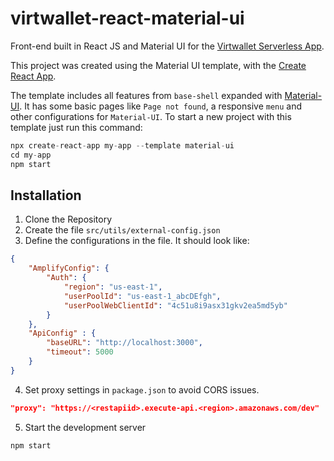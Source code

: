 # virtwallet-react-material-ui

Front-end built in React JS and Material UI for the [Virtwallet Serverless App](https://github.com/silvamb/virtwallet-serverless).

This project was created using the Material UI template, with the  [Create React App](https://reactjs.org/docs/create-a-new-react-app.html).

The template includes all features from `base-shell` expanded with [Material-UI](https://material-ui.com). It has some basic pages like `Page not found`, a responsive `menu` and other configurations for `Material-UI`. To start a new project with this template just run this command:

```js
npx create-react-app my-app --template material-ui
cd my-app
npm start
```

## Installation

1. Clone the Repository
2. Create the file `src/utils/external-config.json`
3. Define the configurations in the file. It should look like:

```json
{
    "AmplifyConfig": {
        "Auth": {
            "region": "us-east-1",
            "userPoolId": "us-east-1_abcDEfgh",
            "userPoolWebClientId": "4c51u8i9asx31gkv2ea5md5yb"
        }
    },
    "ApiConfig" : {
        "baseURL": "http://localhost:3000",
        "timeout": 5000
    }
}
```
4. Set proxy settings in `package.json` to avoid CORS issues.

```json
"proxy": "https://<restapiid>.execute-api.<region>.amazonaws.com/dev"
```

5. Start the development server

```js
npm start
```
